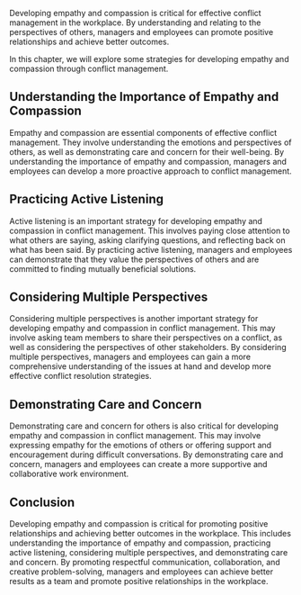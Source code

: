 
Developing empathy and compassion is critical for effective conflict management in the workplace. By understanding and relating to the perspectives of others, managers and employees can promote positive relationships and achieve better outcomes.

In this chapter, we will explore some strategies for developing empathy and compassion through conflict management.

Understanding the Importance of Empathy and Compassion
------------------------------------------------------

Empathy and compassion are essential components of effective conflict management. They involve understanding the emotions and perspectives of others, as well as demonstrating care and concern for their well-being. By understanding the importance of empathy and compassion, managers and employees can develop a more proactive approach to conflict management.

Practicing Active Listening
---------------------------

Active listening is an important strategy for developing empathy and compassion in conflict management. This involves paying close attention to what others are saying, asking clarifying questions, and reflecting back on what has been said. By practicing active listening, managers and employees can demonstrate that they value the perspectives of others and are committed to finding mutually beneficial solutions.

Considering Multiple Perspectives
---------------------------------

Considering multiple perspectives is another important strategy for developing empathy and compassion in conflict management. This may involve asking team members to share their perspectives on a conflict, as well as considering the perspectives of other stakeholders. By considering multiple perspectives, managers and employees can gain a more comprehensive understanding of the issues at hand and develop more effective conflict resolution strategies.

Demonstrating Care and Concern
------------------------------

Demonstrating care and concern for others is also critical for developing empathy and compassion in conflict management. This may involve expressing empathy for the emotions of others or offering support and encouragement during difficult conversations. By demonstrating care and concern, managers and employees can create a more supportive and collaborative work environment.

Conclusion
----------

Developing empathy and compassion is critical for promoting positive relationships and achieving better outcomes in the workplace. This includes understanding the importance of empathy and compassion, practicing active listening, considering multiple perspectives, and demonstrating care and concern. By promoting respectful communication, collaboration, and creative problem-solving, managers and employees can achieve better results as a team and promote positive relationships in the workplace.
